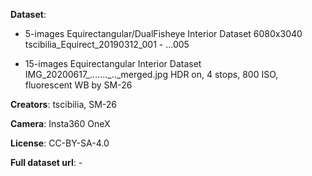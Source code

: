**Dataset**:

- 5-images Equirectangular/DualFisheye Interior Dataset 6080x3040
  tscibilia_Equirect_20190312_001 - ...005

- 15-images Equirectangular Interior Dataset IMG_20200617_......._.._merged.jpg
  HDR on, 4 stops, 800 ISO, fluorescent WB by SM-26

**Creators**: tscibilia, SM-26

**Camera**: Insta360 OneX

**License**: CC-BY-SA-4.0

**Full dataset url**: -
